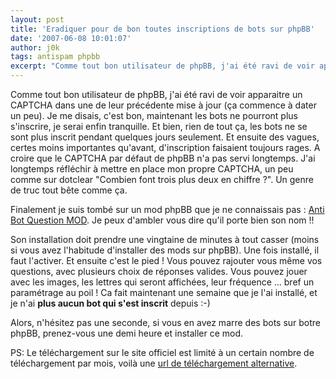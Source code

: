 ```yaml
---
layout: post
title: 'Eradiquer pour de bon toutes inscriptions de bots sur phpBB'
date: '2007-06-08 10:01:07'
author: j0k
tags: antispam phpbb
excerpt: "Comme tout bon utilisateur de phpBB, j'ai été ravi de voir apparaitre un CAPTCHA dans une de leur précédente mise à jour (ça commence à dater un peu). Je me disais, c'est bon, maintenant les bots ne pourront plus s'inscrire, je serai enfin tranquille.     \nEt bien, rien de tout ça, les bots ne se sont plus inscrit pendant quelques jours seulement. Et ensuite des      …"
---
```


Comme tout bon utilisateur de phpBB, j'ai été ravi de voir apparaitre un CAPTCHA dans une de leur précédente mise à jour (ça commence à dater un peu). Je me disais, c'est bon, maintenant les bots ne pourront plus s'inscrire, je serai enfin tranquille.
Et bien, rien de tout ça, les bots ne se sont plus inscrit pendant quelques jours seulement. Et ensuite des vagues, certes moins importantes qu'avant, d'inscription faisaient toujours rages. A croire que le CAPTCHA par défaut de phpBB n'a pas servi longtemps.   J'ai longtemps réfléchir à mettre en place mon propre CAPTCHA, un peu comme sur dotclear "Combien font trois plus deux en chiffre ?". Un genre de truc tout bête comme ça.

Finalement je suis tombé sur un mod phpBB que je ne connaissais pas : [Anti Bot Question MOD](http://phpbb.mwegner.de/francaise/phpbb2/mods/anti-bot-question-mod/index.html). Je peux d'ambler vous dire qu'il porte bien son nom !!

Son installation doit prendre une vingtaine de minutes à tout casser (moins si vous avez l'habitude d'installer des mods sur phpBB). Une fois installé, il faut l'activer. Et ensuite c'est le pied ! Vous pouvez rajouter vous même vos questions, avec plusieurs choix de réponses valides. Vous pouvez jouer avec les images, les lettres qui seront affichées, leur fréquence ... bref un paramétrage au poil !   Ca fait maintenant une semaine que je l'ai installé, et je n'ai **plus aucun bot qui s'est inscrit** depuis :-)

Alors, n'hésitez pas une seconde, si vous en avez marre des bots sur botre phpBB, prenez-vous une demi heure et installer ce mod.

PS: Le téléchargement sur le site officiel est limité à un certain nombre de téléchargement par mois, voilà une [url de téléchargement alternative](http://www.j0k3r.net/dl/anti-bot-question-mod.zip).
